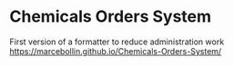 # Chemicals Orders System
First version of a formatter to reduce administration work
https://marcebollin.github.io/Chemicals-Orders-System/
